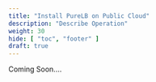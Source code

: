 ```yaml
---
title: "Install PureLB on Public Cloud"
description: "Describe Operation"
weight: 30
hide: [ "toc", "footer" ]
draft: true
---
```


Coming Soon....
